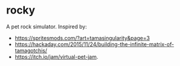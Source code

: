 # rocky

A pet rock simulator. Inspired by:

 - https://spritesmods.com/?art=tamasingularity&page=3
 - https://hackaday.com/2015/11/24/building-the-infinite-matrix-of-tamagotchis/
 - https://itch.io/jam/virtual-pet-jam.
